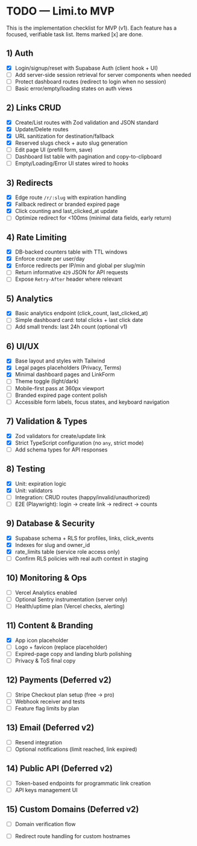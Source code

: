# TODO — Limi.to MVP

This is the implementation checklist for MVP (v1). Each feature has a focused, verifiable task list. Items marked [x] are done.

## 1) Auth
- [x] Login/signup/reset with Supabase Auth (client hook + UI)
- [ ] Add server-side session retrieval for server components when needed
- [ ] Protect dashboard routes (redirect to login when no session)
- [ ] Basic error/empty/loading states on auth views

## 2) Links CRUD
- [x] Create/List routes with Zod validation and JSON standard
- [x] Update/Delete routes
- [x] URL sanitization for destination/fallback
- [x] Reserved slugs check + auto slug generation
- [ ] Edit page UI (prefill form, save)
- [ ] Dashboard list table with pagination and copy-to-clipboard
- [ ] Empty/Loading/Error UI states wired to hooks

## 3) Redirects
- [x] Edge route `/r/:slug` with expiration handling
- [x] Fallback redirect or branded expired page
- [x] Click counting and last_clicked_at update
- [ ] Optimize redirect for <100ms (minimal data fields, early return)

## 4) Rate Limiting
- [x] DB-backed counters table with TTL windows
- [x] Enforce create per user/day
- [x] Enforce redirects per IP/min and global per slug/min
- [ ] Return informative `429` JSON for API requests
- [ ] Expose `Retry-After` header where relevant

## 5) Analytics
- [x] Basic analytics endpoint (click_count, last_clicked_at)
- [ ] Simple dashboard card: total clicks + last click date
- [ ] Add small trends: last 24h count (optional v1)

## 6) UI/UX
- [x] Base layout and styles with Tailwind
- [x] Legal pages placeholders (Privacy, Terms)
- [x] Minimal dashboard pages and LinkForm
- [ ] Theme toggle (light/dark)
- [ ] Mobile-first pass at 360px viewport
- [ ] Branded expired page content polish
- [ ] Accessible form labels, focus states, and keyboard navigation

## 7) Validation & Types
- [x] Zod validators for create/update link
- [x] Strict TypeScript configuration (no `any`, strict mode)
- [ ] Add schema types for API responses

## 8) Testing
- [x] Unit: expiration logic
- [x] Unit: validators
- [ ] Integration: CRUD routes (happy/invalid/unauthorized)
- [ ] E2E (Playwright): login → create link → redirect → counts

## 9) Database & Security
- [x] Supabase schema + RLS for profiles, links, click_events
- [x] Indexes for slug and owner_id
- [x] rate_limits table (service role access only)
- [ ] Confirm RLS policies with real auth context in staging

## 10) Monitoring & Ops
- [ ] Vercel Analytics enabled
- [ ] Optional Sentry instrumentation (server only)
- [ ] Health/uptime plan (Vercel checks, alerting)

## 11) Content & Branding
- [x] App icon placeholder
- [ ] Logo + favicon (replace placeholder)
- [ ] Expired-page copy and landing blurb polishing
- [ ] Privacy & ToS final copy

## 12) Payments (Deferred v2)
- [ ] Stripe Checkout plan setup (free → pro)
- [ ] Webhook receiver and tests
- [ ] Feature flag limits by plan

## 13) Email (Deferred v2)
- [ ] Resend integration
- [ ] Optional notifications (limit reached, link expired)

## 14) Public API (Deferred v2)
- [ ] Token-based endpoints for programmatic link creation
- [ ] API keys management UI

## 15) Custom Domains (Deferred v2)
- [ ] Domain verification flow
- [ ] Redirect route handling for custom hostnames

